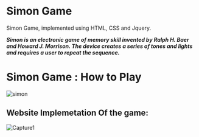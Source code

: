 # Simon Game

Simon Game, implemented using HTML, CSS and Jquery. 

***Simon is an electronic game of memory skill invented by Ralph H. Baer and Howard J. Morrison.
The device creates a series of tones and lights and requires a user to repeat the sequence.***

# Simon Game : How to Play

![simon](https://user-images.githubusercontent.com/26508129/74610563-4cefb980-511a-11ea-90dd-e2541496311e.gif)
##

## Website Implemetation Of the game:

![Capture1](https://user-images.githubusercontent.com/26508129/74610579-68f35b00-511a-11ea-8e93-3e6c33c9fadb.PNG)
